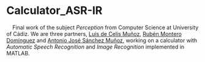 # Calculator_ASR-IR
&nbsp;&nbsp;&nbsp;&nbsp;Final work of the subject *Perception* from Computer Science at University of Cádiz. We are three partners, [Luis de Celis Muñoz](https://github.com/Luisdcelis), [Rubén Montero Domínguez](https://github.com/RubenZx) and [Antonio José Sánchez Muñoz](https://github.com/Nieterulz), working on a calculator with *Automatic Speech Recognition* and *Image Recognition* implemented in MATLAB.
